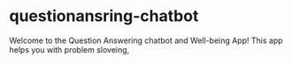 # questionansring-chatbot
Welcome to the Question Answering chatbot and Well-being App! This app helps you with problem sloveing, 

